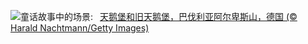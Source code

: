 ![](https://www.bing.com/th?id=OHR.AlpsCastles_ZH-CN5078013932_UHD.jpg&w=1000)童话故事中的场景:&nbsp;&ensp;[天鹅堡和旧天鹅堡，巴伐利亚阿尔卑斯山，德国 (© Harald Nachtmann/Getty Images)](https://www.bing.com/th?id=OHR.AlpsCastles_ZH-CN5078013932_UHD.jpg)
<br><br/>
